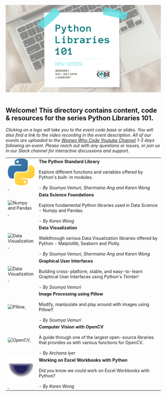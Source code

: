 <a href="https://www.womenwhocode.com"><img alt="Python Libraries 101" align="left" src="images/header.png"></a><br>
<br>
&nbsp;&nbsp;&nbsp;
<br>

## Welcome! This directory contains content, code & resources for the series **Python Libraries 101**.

*Clicking on a logo will take you to the event code base or slides. You will also find a link to the video recording in the event description. All of our events are uploaded to the [Women Who Code Youtube Channel](https://www.youtube.com/channel/UCfMEaBUSABoOsxr7HgSmEdA) 1-3 days following an event. Please reach out with any questions or issues, or join us in our Slack channel for interactive discussions and support.*

<table style= "background-color: transparent; border-color: transparent;">
<tbody>

<tr>
<td style="border: none;" align="left" width="20%"><a href="https://github.com/WomenWhoCode/WWCodePython/tree/master/Python%20Libraries%20Series/Python%20Standard%20Library"><img alt="The Python Standard Library" align="left" src="images/python-stl.png"/>&nbsp;</td>
<td colspan="3"><b>The Python Standard Library</b> 
  <br><br>Explore different functions and variables offered by Python's built-in modules.<br>

  <br> 
<em>- By Soumya Vemuri, Shermaine Ang and Karen Wong </em></td>
</tr>

<tr>
<td style="border: none;" align="left" width="20%"><a href="https://github.com/WomenWhoCode/WWCodePython/tree/master/Python%20Libraries%20Series/Data%20Science%20Foundations"><img alt="Numpy and Pandas" align="left" src="images/datasci.png"/>&nbsp;</td>
<td colspan="3"><b>Data Science Foundations</b> 
  <br><br>Explore fundamental Python libraries used in Data Science - Numpy and Pandas.<br>

  <br> 
<em>- By Karen Wong </em></td>
</tr>

<tr>
<td style="border: none;" align="left" width="20%"><a href="https://github.com/WomenWhoCode/WWCodePython/tree/master/Python%20Libraries%20Series/Data%20Visualization"><img alt="Data Visualization" align="left" src="images/dataviz.png"/>&nbsp;</td>
<td colspan="3"><b>Data Visualization</b> 
  <br><br>Walkthrough various Data Visualization libraries offered by Python - Matplotlib, Seaborn and Plotly.<br>

  <br> 
<em>- By Soumya Vemuri, Shermaine Ang and Karen Wong </em></td>
</tr>

<tr>
<td style="border: none;" align="left" width="20%"><a href="https://github.com/WomenWhoCode/WWCodePython/tree/master/Python%20Libraries%20Series/Graphical%20User%20Interfaces"><img alt="Data Visualization" align="left" src="images/tkinter.png"/>&nbsp;</td>
<td colspan="3"><b>Graphical User Interfaces</b> 
  <br><br>Building cross-platform, stable, and easy-to-learn Graphical User Interfaces using Python's Tkinter!<br>

  <br> 
<em>- By Soumya Vemuri</em></td>
</tr>

<tr>
<td style="border: none;" align="left" width="20%"><a href="https://github.com/WomenWhoCode/WWCodePython/tree/master/Python%20Libraries%20Series/Image%20Processing%20using%20Pillow"><img alt="Pillow" align="left" src="images/pillow.png"/>&nbsp;</td>
<td colspan="3"><b>Image Processing using Pillow</b> 
  <br><br>Modify, manipulate and play around with images using Pillow!!<br>

  <br> 
<em>- By Soumya Vemuri</em></td>
</tr>
<tr>
<td style="border: none;" align="left" width="20%"><a href="https://github.com/WomenWhoCode/WWCodePython/tree/master/Python%20Libraries%20Series/Computer%20Vision%20with%20OpenCV"><img alt="OpenCV" align="left" src="images/opencv.png"/>&nbsp;</td>
<td colspan="3"><b>Computer Vision with OpenCV</b> 
  <br><br>A guide through one of the largest open-source libraries that provides us with various functions for OpenCV.<br>

  <br> 
<em>- By Archana Iyer</em></td>
</tr>
<tr>
<td style="border: none;" align="left" width="20%"><a href="https://github.com/WomenWhoCode/WWCodePython/tree/master/Python%20Libraries%20Series/Excel%20Workbooks%20with%20Python"><img alt="Openpyxl" align="left" src="images/pyxl.png"/>&nbsp;</td>
<td colspan="3"><b>Working on Excel Workbooks with Python</b> 
  <br><br>Did you know we could work on Excel Workbooks with Python?<br>

  <br> 
<em>- By Karen Wong</em></td>
</tr>